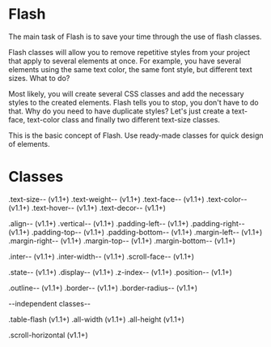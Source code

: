 # Flash
The main task of Flash is to save your time through the use of flash classes.

Flash classes will allow you to remove repetitive styles from your project that apply to several elements at once. 
For example, you have several elements using the same text color, the same font style, but different text sizes. 
What to do?

Most likely, you will create several CSS classes and add the necessary styles to the created elements.
Flash tells you to stop, you don't have to do that. Why do you need to have duplicate styles? Let's just create a text-face, text-color class and finally two different text-size classes.

This is the basic concept of Flash. Use ready-made classes for quick design of elements.

# Classes

.text-size-- (v1.1+)
.text-weight-- (v1.1+)
.text-face-- (v1.1+)
.text-color-- (v1.1+)
.text-hover-- (v1.1+)
.text-decor-- (v1.1+)

.align-- (v1.1+)
.vertical-- (v1.1+)
.padding-left-- (v1.1+)
.padding-right-- (v1.1+)
.padding-top-- (v1.1+)
.padding-bottom-- (v1.1+)
.margin-left-- (v1.1+)
.margin-right-- (v1.1+)
.margin-top-- (v1.1+)
.margin-bottom-- (v1.1+)

.inter-- (v1.1+)
.inter-width-- (v1.1+)
.scroll-face-- (v1.1+)

.state-- (v1.1+)
.display-- (v1.1+)
.z-index-- (v1.1+)
.position-- (v1.1+)

.outline-- (v1.1+)
.border-- (v1.1+)
.border-radius-- (v1.1+)


--independent classes--

.table-flash (v1.1+)
.all-width (v1.1+)
.all-height (v1.1+)

.scroll-horizontal (v1.1+)









